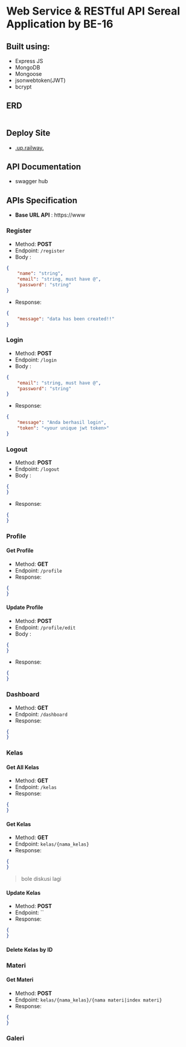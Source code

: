 # Web Service & RESTful API Sereal Application by BE-16

## Built using:
- Express JS
- MongoDB
- Mongoose
- jsonwebtoken(JWT)
- bcrypt

## ERD
![]()
 
## Deploy Site
- [.up.railway.]()

## API Documentation
- swagger hub

## APIs Specification
- **Base URL API** : https://www
### Register
- Method: **POST**
- Endpoint: `/register`
- Body :
```json
{
    "name": "string",
    "email": "string, must have @",
    "password": "string"
}
```
- Response:
```json
{
    "message": "data has been created!!"
}
```

### Login 
- Method: **POST**
- Endpoint: `/login`
- Body :
```json
{
    "email": "string, must have @",
    "password": "string"
}
```
- Response:
```json
{
    "message": "Anda berhasil login",
    "token": "<your unique jwt token>"
}
```

### Logout
- Method: **POST**
- Endpoint: `/logout`
- Body :
```json
{
}
```
- Response:
```json
{
}
```
### Profile
#### Get Profile
- Method: **GET**
- Endpoint: `/profile`
- Response:
```json
{
}
```

#### Update Profile
- Method: **POST**
- Endpoint: `/profile/edit`
- Body :
```json
{
}
```
- Response:
```json
{
}
```

### Dashboard
- Method: **GET**
- Endpoint: `/dashboard`
- Response:
```json
{
}
```

### Kelas
#### Get All Kelas
- Method: **GET**
- Endpoint: `/kelas`
- Response:
```json
{
}
```
#### Get Kelas
- Method: **GET**
- Endpoint: `kelas/{nama_kelas}`
- Response:
```json
{
}
```
<!-- Admin -->
> bole diskusi lagi
#### Update Kelas
- Method: **POST**
- Endpoint: ``
- Response:
```json
{
}
```
#### Delete Kelas by ID


### Materi
#### Get Materi 
- Method: **POST**
- Endpoint: `kelas/{nama_kelas}/{nama materi|index materi}`
- Response:
```json
{
}
```
### Galeri